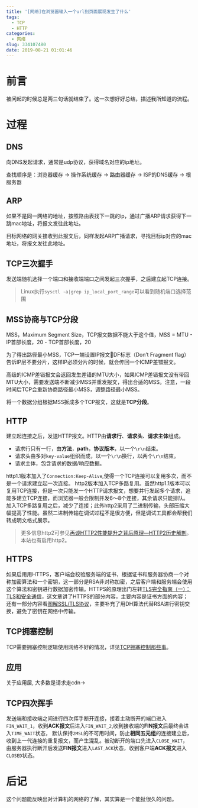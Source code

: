```yaml
---
title: '[网络]在浏览器输入一个url到页面展现发生了什么'
tags:
  - TCP
  - HTTP
categories:
  - 网络
slug: 334107480
date: 2019-08-21 01:01:46
---
```

# 前言
被问起的时候总是两三句话就结束了。这一次想好好总结，描述我所知道的流程。

# 过程
## DNS
向DNS发起请求，通常是udp协议，获得域名对应的ip地址。

查找顺序是：浏览器缓存 -> 操作系统缓存 -> 路由器缓存 -> ISP的DNS缓存 -> 根服务器

## ARP
如果不是同一网络的地址，按照路由表找下一跳的ip，通过广播ARP请求获得下一跳mac地址，将报文发往此地址。

目标网络的网关接收到此报文后，同样发起ARP广播请求，寻找目标ip对应的mac地址，将报文发往此地址。

## TCP三次握手
发送端随机选择一个端口和接收端端口之间发起三次握手，之后建立起TCP连接。

> Linux执行`sysctl -a|grep ip_local_port_range`可以看到随机端口选择范围

## MSS协商与TCP分段
MSS，Maximum Segment Size，TCP报文数据不能大于这个值，MSS = MTU - IP首部长度，20 - TCP首部长度，20

为了得出路径最小MSS，TCP一端设置IP报文DF标志（Don’t Fragment flag）告诉IP层不要分片，这样IP必须分片的时候，就会传回一个ICMP差错报文。

高级的ICMP差错报文会返回发生差错的MTU大小，如果ICMP差错报文没有带回MTU大小，需要发送端不断减少MSS并重发报文，得出合适的MSS。注意，一段时间后TCP会重新协商路径最小MSS，调整路径最小MSS。

将一个数据分组根据MSS拆成多个TCP报文，这就是**TCP分段**。

## HTTP
建立起连接之后，发送HTTP报文。HTTP由**请求行**、**请求头**、**请求主体**组成。
* 请求行只有一行，由**方法**，**path**，**协议版本**，以一个`\r\n`结束。
* 请求头由多对`key-value`组织而成，以一个`\r\n`换行，以两个`\r\n`结束。
* 请求主体，包含请求的数据/响应数据。

http1.1版本加入了`Connection:Keep-Alive`,使得一个TCP连接可以复用多次，而不是一个请求建立起一次连接。
http2版本加入TCP多路复用。虽然http1.1版本可以复用TCP连接，但是一次只能发一个HTTP请求报文，想要并行发起多个请求，追能多建立TCP连接，而浏览器一般会限制并发6～8个连接，其余请求只能排队。加入TCP多路复用之后，减少了连接；此外http2采用了二进制传输，头部压缩大幅提高了性能。虽然二进制传输在调试过程不是很方便，但是调试工具都会帮我们转成明文格式展示。

> 更多信息http2可参见[再谈HTTP2性能提升之背后原理—HTTP2历史解剖](https://juejin.im/post/5c4e6d11e51d4534dc477f05)。本站也有启用http2。

## HTTPS
如果启用用HTTPS，客户端会校验服务端的证书，根据证书和服务器协商一个对称加密算法和一个密钥，这一部分是RSA非对称加密，之后客户端和服务端会使用这个算法和密钥进行数据加密传输。HTTPS的原理出门左转[TLS完全指南（一）：TLS和安全通信](https://zhuanlan.zhihu.com/p/26684050)，这文章讲了HTTPS的部分内容，主要内容是证书方面的内容；还有一部分内容看[图解SSL/TLS协议](http://www.ruanyifeng.com/blog/2014/09/illustration-ssl.html)，主要补充了用DH算法代替RSA进行密钥交换，避免了密钥在网络中传输。

## TCP拥塞控制
TCP需要拥塞控制逻辑使用网络不好的情况，详见[TCP拥塞控制那些事](/3284953854.html)。

## 应用
关于应用层, 大多数是请求走cdn->

## TCP四次挥手
发送端和接收端之间进行四次挥手断开连接，接着主动断开的端口进入`FIN_WAIT_1`，收到**ACK报文**后进入`FIN_WAIT_2`,收到接收端的**FIN报文**后最终会进入`TIME_WAIT`状态， 默认保持`2MSL`的不可用时间，防止**相同五元组**的连接建立后，收到上一代连接的重复报文，而产生混乱。被动断开的端口先进入`CLOSE_WAIT`，由服务器执行断开后发送**FIN报文**进入`LAST_ACK`状态，收到客户端**ACK报文**进入`CLOSED`状态。

# 后记
这个问题能反映出对计算机的网络的了解，其实算是一个能扯很久的问题。